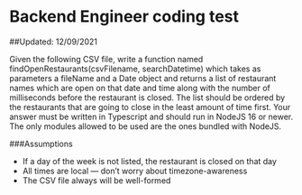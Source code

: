 # Backend Engineer coding test

##Updated: 12/09/2021

Given the following CSV file, write a function named findOpenRestaurants(csvFilename, searchDatetime) which takes as parameters a fileName and a Date object and returns a list
of restaurant names which are open on that date and time along with the number of milliseconds before the restaurant is closed. The list should be ordered by the restaurants that are going to close in the least amount of time first.
Your answer must be written in Typescript and should run in NodeJS 16 or newer. The only modules allowed to be used are the ones bundled with NodeJS.

###Assumptions

* If a day of the week is not listed, the restaurant is closed on that day
* All times are local — don’t worry about timezone-awareness
* The CSV file always will be well-formed

